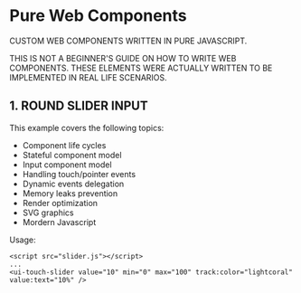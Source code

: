 # Pure Web Components
CUSTOM WEB COMPONENTS WRITTEN IN PURE JAVASCRIPT.

THIS IS NOT A BEGINNER'S GUIDE ON HOW TO WRITE WEB COMPONENTS. THESE ELEMENTS
WERE ACTUALLY WRITTEN TO BE IMPLEMENTED IN REAL LIFE SCENARIOS.

## 1. ROUND SLIDER INPUT

This example covers the following topics:

- Component life cycles
- Stateful component model
- Input component model
- Handling touch/pointer events
- Dynamic events delegation
- Memory leaks prevention
- Render optimization
- SVG graphics
- Mordern Javascript

Usage:

```
<script src="slider.js"></script>
...
<ui-touch-slider value="10" min="0" max="100" track:color="lightcoral" value:text="10%" />
```
